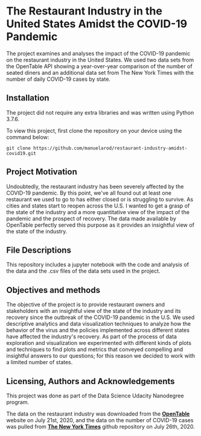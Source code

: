 # The Restaurant Industry in the United States Amidst the COVID-19 Pandemic
The project examines and analyses the impact of the COVID-19 pandemic on the restaurant industry in the United States. We used two data sets from the OpenTable API showing a year-over-year comparison of the number of seated diners and an additional data set from The New York Times with the number of daily COVID-19 cases by state. 

## Installation 
The project did not require any extra libraries and was written using Python 3.7.6.

To view this project, first clone the repository on your device using the command below:

```git clone https://github.com/manuelarod/restaurant-industry-amidst-covid19.git```

## Project Motivation
Undoubtedly, the restaurant industry has been severely affected by the COVID-19 pandemic. By this point, we've all found out at least one restaurant we used to go to has either closed or is struggling to survive. As cities and states start to reopen across the U.S. I wanted to get a grasp of the state of the industry and a more quantitative view of the impact of the pandemic and the prospect of recovery. The data made available by OpenTable perfectly served this purpose as it provides an insightful view of the state of the industry. 

## File Descriptions
This repository includes a jupyter notebook with the code and analysis of the data and the .csv files of the data sets used in the project. 

## Objectives and methods
The objective of the project is to provide restaurant owners and stakeholders with an insightful view of the state of the industry and its recovery since the outbreak of the COVID-19 pandemic in the U.S. We used descriptive analytics and data visualization techniques to analyze how the behavior of the virus and the policies implemented across different states have affected the industry's recovery. As part of the process of data exploration and visualization we experimented with different kinds of plots and techniques to find plots and metrics that conveyed compelling and insightful answers to our questions; for this reason we decided to work with a limited number of states.

## Licensing, Authors and Acknowledgements
This project was done as part of the Data Science Udacity Nanodegree program. 

The data on the restaurant industry was downloaded from the [**OpenTable**](https://www.opentable.com/state-of-industry) website on July 21st, 2020, and the data on the number of COVID-19 cases was pulled from [**The New York Times**](https://github.com/nytimes/covid-19-data.git) github repository on July 26th, 2020.
